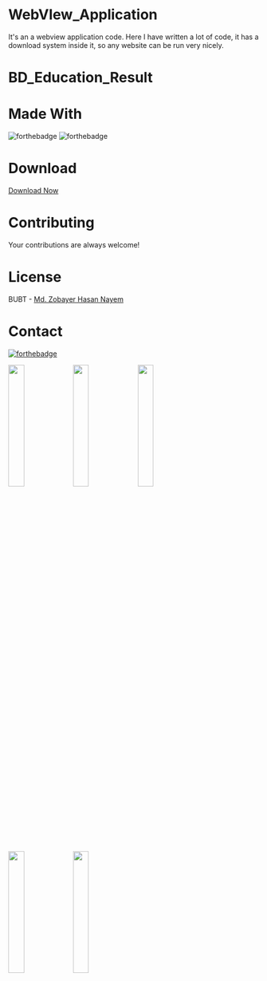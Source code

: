 # WebVIew_Application
It's an a webview application code. Here I have written a lot of code, it has a download system inside it, so any website can be run very nicely.

# BD_Education_Result

# Made With
![forthebadge](https://img.shields.io/badge/Android_Studio-5C2D91?style=for-the-badge&logo=android%20studio&logoColor=white)
![forthebadge](https://img.shields.io/badge/Java-5C2D91?style=for-the-badge&logo=java&logoColor=white)


# Download
[Download Now](https://codeload.github.com/zobayerdev/WebVIew_Application/zip/refs/heads/main)

# Contributing
Your contributions are always welcome!

# License
BUBT - [Md. Zobayer Hasan Nayem](https://github.com/zobayerdev/)

# Contact
[![forthebadge](https://img.shields.io/badge/Gmail-D14836?style=for-the-badge&logo=gmail&logoColor=white)](https://mail.google.com/mail/?view=cm&fs=1&to=zobayer.dev@gmail.com)

<img src="https://user-images.githubusercontent.com/74914169/189493485-16744e32-a81b-447b-869b-0bbdba2fd4cf.jpg" width=25% height=25%>
<img src="https://user-images.githubusercontent.com/74914169/189493488-a86c43b3-6407-4be8-9261-176213a90e9b.jpg" width=25% height=25%>
<img src="https://user-images.githubusercontent.com/74914169/189493487-6e151eb5-3e75-42c7-a4df-96d84e4b5b72.jpg" width=25% height=25%>
<img src="https://user-images.githubusercontent.com/74914169/189493489-7eb706f4-bff0-41da-98f4-05fbe028f7d0.jpg" width=25% height=25%>
<img src="https://user-images.githubusercontent.com/74914169/189493481-49f3a2c7-41c8-428e-a656-331ee0a66d35.jpg" width=25% height=25%>

